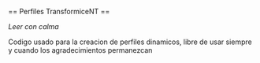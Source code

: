 == Perfiles TransformiceNT ==

*Leer con calma*

Codigo usado para la creacion de perfiles dinamicos, libre de usar siempre y cuando los agradecimientos permanezcan
